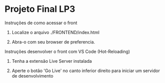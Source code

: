 # Projeto Final LP3

Instruções de como acessar o front 

1. Localize o arquivo ./FRONTEND/index.html

2. Abra-o com seu browser de preferencia.

Instruções desenvolver o front com VS Code (Hot-Reloading)

1. Tenha a extensão Live Server instalada

2. Aperte o botão 'Go Live' no canto inferior direito para iniciar um servidor de desenvolvimento